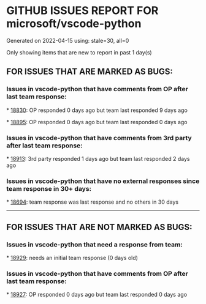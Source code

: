 
# GITHUB ISSUES REPORT FOR microsoft/vscode-python


Generated on 2022-04-15 using: stale=30, all=0


Only showing items that are new to report in past 1 day(s)


## FOR ISSUES THAT ARE MARKED AS BUGS:


### Issues in vscode-python that have comments from OP after last team response:


\* [18830](https://github.com/microsoft/vscode-python/issues/18830 "pytest: error in one directory affects another directory"): OP responded 0 days ago but team last responded 9 days ago

\* [18895](https://github.com/microsoft/vscode-python/issues/18895 "Intellisense Issue"): OP responded 0 days ago but team last responded 0 days ago

### Issues in vscode-python that have comments from 3rd party after last team response:


\* [18913](https://github.com/microsoft/vscode-python/issues/18913 "Testing side bar loses focus when running tests"): 3rd party responded 1 days ago but team last responded 2 days ago

### Issues in vscode-python that have no external responses since team response in 30+ days:


\* [18694](https://github.com/microsoft/vscode-python/issues/18694 "Flake8 Does Not Exclude Subdirectories Indicated in .flake8 File"): team response was last response and no others in 30 days

---

## FOR ISSUES THAT ARE NOT MARKED AS BUGS:


### Issues in vscode-python that need a response from team:


\* [18929](https://github.com/microsoft/vscode-python/issues/18929 "No linting with mypy"): needs an initial team response (0 days old)

### Issues in vscode-python that have comments from OP after last team response:


\* [18927](https://github.com/microsoft/vscode-python/issues/18927 "Terminal source activate twice, once before and once after conda activate"): OP responded 0 days ago but team last responded 0 days ago
